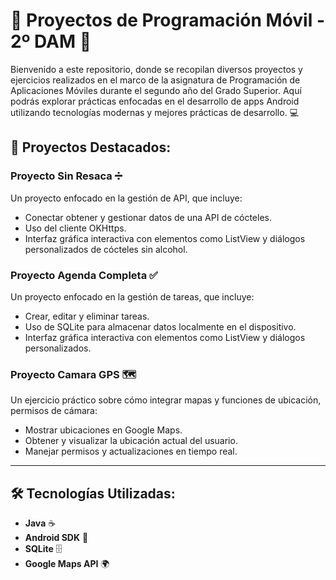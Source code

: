 # 🚀 Proyectos de Programación Móvil - 2º DAM 📱

Bienvenido a este repositorio, donde se recopilan diversos proyectos y ejercicios realizados en el marco de la asignatura de Programación de Aplicaciones Móviles durante el segundo año del Grado Superior. Aquí podrás explorar prácticas enfocadas en el desarrollo de apps Android utilizando tecnologías modernas y mejores prácticas de desarrollo. 💻

## 🌟 Proyectos Destacados:

### **Proyecto Sin Resaca** ➗
Un proyecto enfocado en la gestión de API, que incluye:
- Conectar obtener y gestionar datos de una API de cócteles.
- Uso del cliente OKHttps.
- Interfaz gráfica interactiva con elementos como ListView y diálogos personalizados de cócteles sin alcohol.


### **Proyecto Agenda Completa** ✅
Un proyecto enfocado en la gestión de tareas, que incluye:
- Crear, editar y eliminar tareas.
- Uso de SQLite para almacenar datos localmente en el dispositivo.
- Interfaz gráfica interactiva con elementos como ListView y diálogos personalizados.

### **Proyecto Camara GPS** 🗺️
Un ejercicio práctico sobre cómo integrar mapas y funciones de ubicación, permisos de cámara:
- Mostrar ubicaciones en Google Maps.
- Obtener y visualizar la ubicación actual del usuario.
- Manejar permisos y actualizaciones en tiempo real.

---


## 🛠️ Tecnologías Utilizadas:

- **Java** ☕
- **Android SDK** 📱
- **SQLite** 🗄️
- **Google Maps API** 🌍
